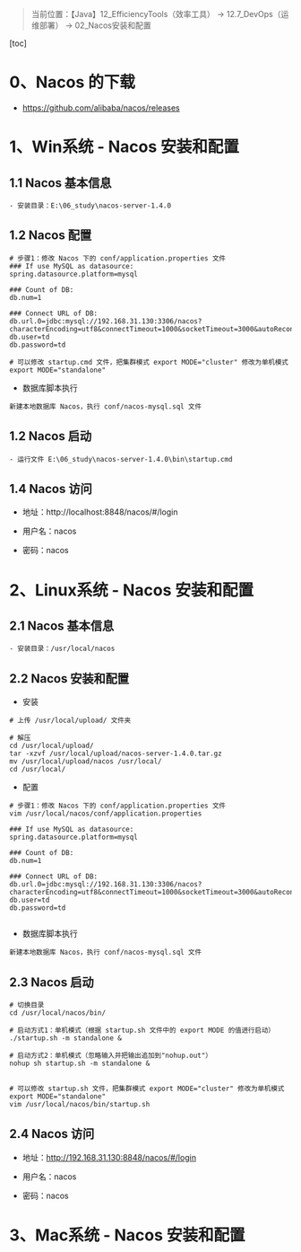 > 当前位置：【Java】12_EfficiencyTools（效率工具） -> 12.7_DevOps（运维部署） -> 02_Nacos安装和配置



[toc]

# 0、Nacos 的下载

- https://github.com/alibaba/nacos/releases



# 1、Win系统 -  Nacos 安装和配置

## 1.1 Nacos 基本信息

```shell
- 安装目录：E:\06_study\nacos-server-1.4.0
```



## 1.2 Nacos 配置

```shell
# 步骤1：修改 Nacos 下的 conf/application.properties 文件
### If use MySQL as datasource:
spring.datasource.platform=mysql

### Count of DB:
db.num=1

### Connect URL of DB:
db.url.0=jdbc:mysql://192.168.31.130:3306/nacos?characterEncoding=utf8&connectTimeout=1000&socketTimeout=3000&autoReconnect=true&useUnicode=true&useSSL=false&serverTimezone=UTC
db.user=td
db.password=td

# 可以修改 startup.cmd 文件，把集群模式 export MODE="cluster" 修改为单机模式 export MODE="standalone"
```

- 数据库脚本执行

```shell
新建本地数据库 Nacos，执行 conf/nacos-mysql.sql 文件
```



## 1.2 Nacos 启动

```shell
- 运行文件 E:\06_study\nacos-server-1.4.0\bin\startup.cmd
```



## 1.4 Nacos 访问

- 地址：http://localhost:8848/nacos/#/login

- 用户名：nacos

- 密码：nacos



# 2、Linux系统 -  Nacos 安装和配置

## 2.1 Nacos 基本信息

```shell
- 安装目录：/usr/local/nacos
```



## 2.2 Nacos 安装和配置

- 安装

```shell
# 上传 /usr/local/upload/ 文件夹

# 解压
cd /usr/local/upload/
tar -xzvf /usr/local/upload/nacos-server-1.4.0.tar.gz
mv /usr/local/upload/nacos /usr/local/
cd /usr/local/
```



- 配置

```shell
# 步骤1：修改 Nacos 下的 conf/application.properties 文件
vim /usr/local/nacos/conf/application.properties

### If use MySQL as datasource:
spring.datasource.platform=mysql

### Count of DB:
db.num=1

### Connect URL of DB:
db.url.0=jdbc:mysql://192.168.31.130:3306/nacos?characterEncoding=utf8&connectTimeout=1000&socketTimeout=3000&autoReconnect=true&useUnicode=true&useSSL=false&serverTimezone=UTC
db.user=td
db.password=td


```



- 数据库脚本执行

```shell
新建本地数据库 Nacos，执行 conf/nacos-mysql.sql 文件
```



## 2.3 Nacos 启动

```shell
# 切换目录
cd /usr/local/nacos/bin/

# 启动方式1：单机模式（根据 startup.sh 文件中的 export MODE 的值进行启动）
./startup.sh -m standalone &

# 启动方式2：单机模式（忽略输入并把输出追加到"nohup.out"）
nohup sh startup.sh -m standalone &


# 可以修改 startup.sh 文件，把集群模式 export MODE="cluster" 修改为单机模式 export MODE="standalone"
vim /usr/local/nacos/bin/startup.sh
```



## 2.4 Nacos 访问

- 地址：http://192.168.31.130:8848/nacos/#/login

- 用户名：nacos

- 密码：nacos



# 3、Mac系统 -  Nacos 安装和配置